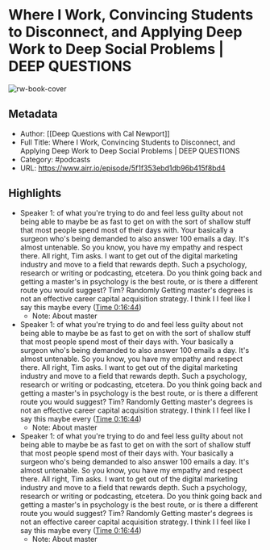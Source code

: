 # Where I Work, Convincing Students to Disconnect, and Applying Deep Work to Deep Social Problems | DEEP QUESTIONS

![rw-book-cover](https://storage.buzzsprout.com/variants/gs786v9wsn99x7epkmj25wtfs4bg/f81607a3cd537406cf0cf506c726bfe2824c5e584c9e9dc5e04e42436c820a79.jpg)

## Metadata
- Author: [[Deep Questions with Cal Newport]]
- Full Title: Where I Work, Convincing Students to Disconnect, and Applying Deep Work to Deep Social Problems | DEEP QUESTIONS
- Category: #podcasts
- URL: https://www.airr.io/episode/5f1f353ebd1db96b415f8bd4

## Highlights
- Speaker 1: of what you're trying to do and feel less guilty about not being able to maybe be as fast to get on with the sort of shallow stuff that most people spend most of their days with. Your basically a surgeon who's being demanded to also answer 100 emails a day. It's almost untenable. So you know, you have my empathy and respect there. All right, Tim asks. I want to get out of the digital marketing industry and move to a field that rewards depth. Such a psychology, research or writing or podcasting, etcetera. Do you think going back and getting a master's in psychology is the best route, or is there a different route you would suggest? Tim? Randomly Getting master's degrees is not an effective career capital acquisition strategy. I think I I feel like I say this maybe every ([Time 0:16:44](https://www.airr.io/quote/600fcff7be5965c54cdab5f4))
    - Note: About master
- Speaker 1: of what you're trying to do and feel less guilty about not being able to maybe be as fast to get on with the sort of shallow stuff that most people spend most of their days with. Your basically a surgeon who's being demanded to also answer 100 emails a day. It's almost untenable. So you know, you have my empathy and respect there. All right, Tim asks. I want to get out of the digital marketing industry and move to a field that rewards depth. Such a psychology, research or writing or podcasting, etcetera. Do you think going back and getting a master's in psychology is the best route, or is there a different route you would suggest? Tim? Randomly Getting master's degrees is not an effective career capital acquisition strategy. I think I I feel like I say this maybe every ([Time 0:16:44](https://www.airr.io/quote/600c387c753aea40fe1d272b))
    - Note: About master
- Speaker 1: of what you're trying to do and feel less guilty about not being able to maybe be as fast to get on with the sort of shallow stuff that most people spend most of their days with. Your basically a surgeon who's being demanded to also answer 100 emails a day. It's almost untenable. So you know, you have my empathy and respect there. All right, Tim asks. I want to get out of the digital marketing industry and move to a field that rewards depth. Such a psychology, research or writing or podcasting, etcetera. Do you think going back and getting a master's in psychology is the best route, or is there a different route you would suggest? Tim? Randomly Getting master's degrees is not an effective career capital acquisition strategy. I think I I feel like I say this maybe every ([Time 0:16:44](https://www.airr.io/quote/600fd131be59653d93dab633))
    - Note: About master
